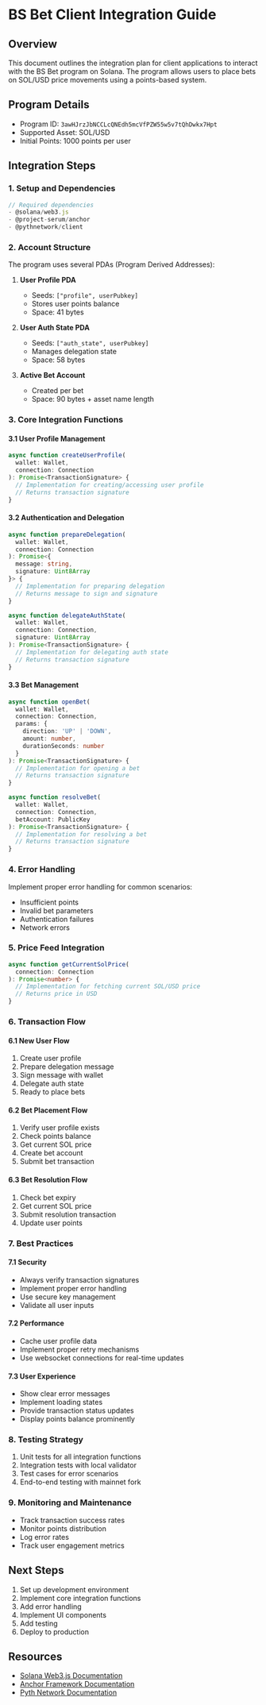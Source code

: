 # BS Bet Client Integration Guide

## Overview
This document outlines the integration plan for client applications to interact with the BS Bet program on Solana. The program allows users to place bets on SOL/USD price movements using a points-based system.

## Program Details
- Program ID: `3awHJrzJbNCCLcQNEdh5mcVfPZW55w5v7tQhDwkx7Hpt`
- Supported Asset: SOL/USD
- Initial Points: 1000 points per user

## Integration Steps

### 1. Setup and Dependencies
```typescript
// Required dependencies
- @solana/web3.js
- @project-serum/anchor
- @pythnetwork/client
```

### 2. Account Structure
The program uses several PDAs (Program Derived Addresses):

1. **User Profile PDA**
   - Seeds: `["profile", userPubkey]`
   - Stores user points balance
   - Space: 41 bytes

2. **User Auth State PDA**
   - Seeds: `["auth_state", userPubkey]`
   - Manages delegation state
   - Space: 58 bytes

3. **Active Bet Account**
   - Created per bet
   - Space: 90 bytes + asset name length

### 3. Core Integration Functions

#### 3.1 User Profile Management
```typescript
async function createUserProfile(
  wallet: Wallet,
  connection: Connection
): Promise<TransactionSignature> {
  // Implementation for creating/accessing user profile
  // Returns transaction signature
}
```

#### 3.2 Authentication and Delegation
```typescript
async function prepareDelegation(
  wallet: Wallet,
  connection: Connection
): Promise<{
  message: string,
  signature: Uint8Array
}> {
  // Implementation for preparing delegation
  // Returns message to sign and signature
}

async function delegateAuthState(
  wallet: Wallet,
  connection: Connection,
  signature: Uint8Array
): Promise<TransactionSignature> {
  // Implementation for delegating auth state
  // Returns transaction signature
}
```

#### 3.3 Bet Management
```typescript
async function openBet(
  wallet: Wallet,
  connection: Connection,
  params: {
    direction: 'UP' | 'DOWN',
    amount: number,
    durationSeconds: number
  }
): Promise<TransactionSignature> {
  // Implementation for opening a bet
  // Returns transaction signature
}

async function resolveBet(
  wallet: Wallet,
  connection: Connection,
  betAccount: PublicKey
): Promise<TransactionSignature> {
  // Implementation for resolving a bet
  // Returns transaction signature
}
```

### 4. Error Handling
Implement proper error handling for common scenarios:
- Insufficient points
- Invalid bet parameters
- Authentication failures
- Network errors

### 5. Price Feed Integration
```typescript
async function getCurrentSolPrice(
  connection: Connection
): Promise<number> {
  // Implementation for fetching current SOL/USD price
  // Returns price in USD
}
```

### 6. Transaction Flow

#### 6.1 New User Flow
1. Create user profile
2. Prepare delegation message
3. Sign message with wallet
4. Delegate auth state
5. Ready to place bets

#### 6.2 Bet Placement Flow
1. Verify user profile exists
2. Check points balance
3. Get current SOL price
4. Create bet account
5. Submit bet transaction

#### 6.3 Bet Resolution Flow
1. Check bet expiry
2. Get current SOL price
3. Submit resolution transaction
4. Update user points

### 7. Best Practices

#### 7.1 Security
- Always verify transaction signatures
- Implement proper error handling
- Use secure key management
- Validate all user inputs

#### 7.2 Performance
- Cache user profile data
- Implement proper retry mechanisms
- Use websocket connections for real-time updates

#### 7.3 User Experience
- Show clear error messages
- Implement loading states
- Provide transaction status updates
- Display points balance prominently

### 8. Testing Strategy
1. Unit tests for all integration functions
2. Integration tests with local validator
3. Test cases for error scenarios
4. End-to-end testing with mainnet fork

### 9. Monitoring and Maintenance
- Track transaction success rates
- Monitor points distribution
- Log error rates
- Track user engagement metrics

## Next Steps
1. Set up development environment
2. Implement core integration functions
3. Add error handling
4. Implement UI components
5. Add testing
6. Deploy to production

## Resources
- [Solana Web3.js Documentation](https://solana-labs.github.io/solana-web3.js/)
- [Anchor Framework Documentation](https://www.anchor-lang.com/)
- [Pyth Network Documentation](https://docs.pyth.network/) 